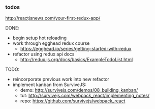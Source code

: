 ### todos

http://reactjsnews.com/your-first-redux-app/

DONE:
- begin setup hot reloading
- work through egghead redux course
  - https://egghead.io/series/getting-started-with-redux  
- refactor using redux api docs
  - http://redux.js.org/docs/basics/ExampleTodoList.html

TODO:
- reincorporate previous work into new refactor
- implement kanban from SurviveJS:
  - demo: http://survivejs.com/demos/08_building_kanban/
  - tut: http://survivejs.com/webpack_react/implementing_notes/
  - repo: https://github.com/survivejs/webpack_react
